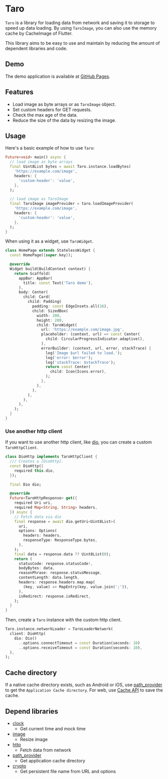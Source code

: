 # Taro

`Taro` is a library for loading data from network and saving it to storage to speed up data loading.
By using `TaroImage`, you can also use the memory cache by CacheImage of Flutter.

This library aims to be easy to use and maintain by reducing the amount of dependent libraries and code.

## Demo

The demo application is available at [GitHub Pages](https://koji-1009.github.io/taro/).

## Features

- Load image as byte arrays or as `TaroImage` object.
- Set custom headers for GET requests.
- Check the max age of the data.
- Reduce the size of the data by resizing the image.

## Usage

Here's a basic example of how to use `Taro`:

```dart
Future<void> main() async {
  // load image as byte arrays
  final Uint8List bytes = await Taro.instance.loadBytes(
    'https://example.com/image',
    headers: {
      'custom-header': 'value',
    },
  );

  // load image as TaroImage
  final TaroImage imageProvider = taro.loadImageProvider(
    'https://example.com/image',
    headers: {
      'custom-header': 'value',
    },
  );
}
```

When using it as a widget, use `TaroWidget`.

```dart
class HomePage extends StatelessWidget {
  const HomePage({super.key});

  @override
  Widget build(BuildContext context) {
    return Scaffold(
      appBar: AppBar(
        title: const Text('Taro demo'),
      ),
      body: Center(
        child: Card(
          child: Padding(
            padding: const EdgeInsets.all(16),
            child: SizedBox(
              width: 200,
              height: 200,
              child: TaroWidget(
                url: 'https://example.com/image.jpg',
                placeholder: (context, url) => const Center(
                  child: CircularProgressIndicator.adaptive(),
                ),
                errorBuilder: (context, url, error, stackTrace) {
                  log('Image $url failed to load.');
                  log('error: $error');
                  log('stackTrace: $stackTrace');
                  return const Center(
                    child: Icon(Icons.error),
                  );
                },
              ),
            ),
          ),
        ),
      ),
    );
  }
}
```

### Use another http client

If you want to use another http client, like [dio](https://pub.dev/packages/dio), you can create a custom `TaroHttpClient`.

```dart
class DioHttp implements TaroHttpClient {
  /// Creates a [DioHttp].
  const DioHttp({
    required this.dio,
  });

  final Dio dio;

  @override
  Future<TaroHttpResponse> get({
    required Uri uri,
    required Map<String, String> headers,
  }) async {
    // Fetch data via dio
    final response = await dio.getUri<Uint8List>(
      uri,
      options: Options(
        headers: headers,
        responseType: ResponseType.bytes,
      ),
    );
    final data = response.data ?? Uint8List(0);
    return (
      statusCode: response.statusCode!,
      bodyBytes: data,
      reasonPhrase: response.statusMessage,
      contentLength: data.length,
      headers: response.headers.map.map(
        (key, value) => MapEntry(key, value.join(';')),
      ),
      isRedirect: response.isRedirect,
    );
  }
}
```

Then, create a `Taro` instance with the custom http client.

```dart
Taro.instance.networkLoader = TaroLoaderNetwork(
  client: DioHttp(
    dio: Dio()
      ..options.connectTimeout = const Duration(seconds: 10)
      ..options.receiveTimeout = const Duration(seconds: 10),
  ),
);
```

## Cache directory

If a native cache directory exists, such as Android or iOS, use [path_provider](https://pub.dev/packages/path_provider) to get the `Application Cache directory`. For web, use [Cache API](https://developer.mozilla.org/en-US/docs/Web/API/Cache) to save the cache.

## Depend libraries

- [clock](https://pub.dev/packages/clock)
  - Get current time and mock time
- [image](https://pub.dev/packages/image)
  - Resize image
- [http](https://pub.dev/packages/http)
  - Fetch data from network
- [path_provider](https://pub.dev/packages/path_provider)
  - Get application cache directory
- [crypto](https://pub.dev/packages/crypto)
  - Get persistent file name from URL and options
